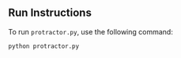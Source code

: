 ## Run Instructions

To run `protractor.py`, use the following command:

```bash
python protractor.py
```